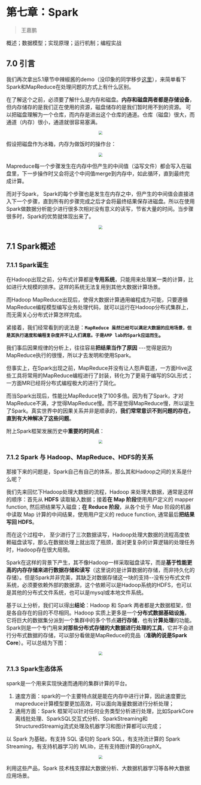 # 第七章：Spark

> 王嘉鹏

概述；数据模型；实现原理；运行机制；编程实战

## 7.0 引言
我们再次拿出5.1章节中辣椒酱的demo（没印象的同学移步[这里]()），来简单看下Spark和MapReduce在处理问题的方式上有什么区别。

在了解这个之前，必须要了解什么是内存和磁盘。**内存和磁盘两者都是存储设备**，但内存储存的是我们正在使用的资源，磁盘储存的是我们暂时用不到的资源。
可以把磁盘理解为一个仓库，而内存是进出这个仓库的通道。仓库（磁盘）很大，而通道（内存）很小，通道就很容易塞满。

<center><img src="https://gitee.com/shenhao-stu/Big-Data/raw/master/doc_imgs/ch7.0_1.png" style="zoom: 67%;" /></center>

假设把磁盘作为冰箱，内存为做饭时的操作台：

<center><img src="https://gitee.com/shenhao-stu/Big-Data/raw/master/doc_imgs/ch7.0_2.png" style="zoom: 67%;" /></center>

Mapreduce每一个步骤发生在内存中但产生的中间值（溢写文件）都会写入在磁盘里，下一步操作时又会将这个中间值merge到内存中，如此循环，直到最终完成计算。

而对于Spark， Spark的每个步骤也是发生在内存之中，但产生的中间值会直接进入下一个步骤，直到所有的步骤完成之后才会将最终结果保存进磁盘。所以在使用Spark做数据分析能少进行很多次相对没有意义的读写，节省大量的时间。当步骤很多时，Spark的优势就体现出来了。

<center><img src="https://gitee.com/shenhao-stu/Big-Data/raw/master/doc_imgs/ch7.0_3.png" style="zoom: 67%;" /></center>

## 7.1 Spark概述

### 7.1.1 Spark诞生
在Hadoop出现之前，分布式计算都是**专用系统**，只能用来处理某一类的计算，比如进行大规模的排序。这样的系统无法复用到其他大数据计算场景。

而Hadoop MapReduce出现后，使得大数据计算通用编程成为可能，只要遵循MapReduce编程模型编写业务处理代码，就可以运行在Hadoop分布式集群上，而无需关心分布式计算怎样完成。

紧接着，我们经常看到的说法是：**`MapReduce 虽然已经可以满足大数据的应用场景，但是其执行速度和编程复杂度并不让人们满意。于是AMP lab的Spark应运而生`。**

我们事后因果规律的分析上，往往容易**把结果当作了原因**  ---觉得是因为MapReduce执行的很慢，所以才去发明和使用Spark。

但事实上，在Spark出现之前，MapReduce并没有让人怨声载道，一方面Hive这些工具将常用的MapReduce编程进行了封装，转化为了更易于编写的SQL形式；一方面MR已经将分布式编程极大的进行了简化。

而当Spark出现后，性能比MapReduce快了100多倍。因为有了Spark，才对MapReduce不满，才觉得MapReduce慢。而不是觉得MapReduce慢，所以诞生了Spark。真实世界中的因果关系并非是顺承的，**我们常常意识不到问题的存在，直到有大神解决了这些问题**。


附上Spark框架发展历史中**重要的时间点**：
<center><img src="https://gitee.com/shenhao-stu/Big-Data/raw/master/doc_imgs/ch7.1.1.png" style="zoom: 67%;" /></center>



### 7.1.2 Spark 与 Hadoop、MapReduce、HDFS的关系

那接下来的问题是，Spark自己有自己的体系，那么其和Hadoop之间的关系是什么呢？

我们先来回忆下Hadoop处理大数据的流程，Hadoop 来处理大数据，通常是这样的顺序：首先从 **HDFS** 读取输入数据；接着**在 Map 阶段**使用用户定义的 mapper function, 然后把结果写入磁盘；**在 Reduce 阶段**，从各个处于 Map 阶段的机器中读取 Map 计算的中间结果，使用用户定义的 reduce function, 通常最后**把结果写回 HDFS**。

而在这个过程中， 至少进行了三次数据读写，Hadoop处理大数据的流程高度依赖磁盘读写，那么在数据处理上就出现了瓶颈，面对更复杂的计算逻辑的处理任务时，Hadoop存在很大局限。

Spark在这样的背景下产生，其不像Hadoop一样采取磁盘读写，而是**基于性能更高的内存存储来进行数据存储和读写**（这里说的是计算数据的存储，而非持久化的存储）。但是Spark并非完美，其缺乏对数据存储这一块的支持--没有分布式文件系统，必须要依赖外部的数据源，这个依赖可以是Hadoop系统的HDFS，也可以是其他的分布式文件系统，也可以是mysql或本地文件系统。

基于以上分析，我们可以得出**结论**：Hadoop 和 Spark 两者都是大数据框架，但是各自存在的目的不尽相同。Hadoop 实质上更多是一个**分布式数据基础设施**，它将巨大的数据集分派到一个集群中的多个节点**进行存储**，也有**计算处理**的功能。Spark则是一个专门用来**对那些分布式存储的大数据进行处理的工具**，它并不会进行分布式数据的存储，可以部分看做是MapReduce的竞品（**准确的说是Spark Core**）。可以总结为下图：

<center><img src="https://gitee.com/shenhao-stu/Big-Data/raw/master/doc_imgs/ch7.1.2_1.png" style="zoom: 67%;" /></center>

### 7.1.3 Spark生态体系
spark是一个用来实现快速而通用的集群计算的平台。

1. 速度方面：spark的一个主要特点就是能在内存中进行计算，因此速度要比mapreduce计算模型要更加高效，可以面向海量数据进行分析处理；
2. 通用方面：Spark 框架可以针对任何业务类型分析进行处理，比如SparkCore离线批处理、SparkSQL交互式分析、SparkStreaming和StructuredStreamig流式处理及机器学习和图计算都可以完成；

以 Spark 为基础，有支持 SQL 语句的 Spark SQL，有支持流计算的 Spark Streaming，有支持机器学习的 MLlib，还有支持图计算的GraphX。

<center><img src="https://gitee.com/shenhao-stu/Big-Data/raw/master/doc_imgs/ch7.1.3_1.png" style="zoom: 67%;" /></center>

利用这些产品，Spark 技术栈支撑起大数据分析、大数据机器学习等各种大数据应用场景。





